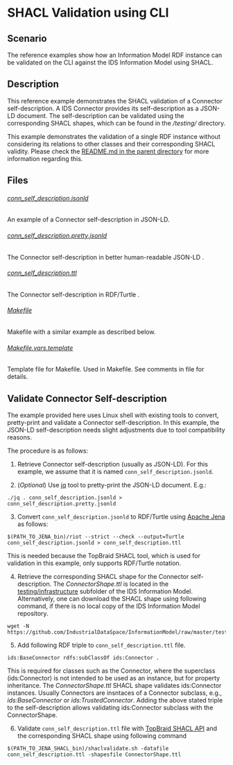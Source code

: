 # SHACL Validation using CLI

## Scenario
The reference examples show how an Information Model RDF instance can be validated on the CLI against the IDS Information Model using SHACL.

## Description
This reference example demonstrates the SHACL validation of a Connector self-description. A IDS Connector provides its self-description as a JSON-LD document. The self-description can be validated using the corresponding SHACL shapes, which can be found in the _/testing/_ directory.

This example demonstrates the validation of a single RDF instance without considering its relations to other classes and their corresponding SHACL validity. Please check the [README.md in the parent directory](../README.md) for more information regarding this.


## Files

###### [conn_self_description.jsonld](conn_self_description.jsonld)
An example of a Connector self-description in JSON-LD.

###### [conn_self_description.pretty.jsonld](conn_self_description.pretty.jsonld)
The Connector self-description in better human-readable JSON-LD .

###### [conn_self_description.ttl](conn_self_description.ttl)
The Connector self-description in RDF/Turtle .

###### [Makefile](Makefile)
Makefile with a similar example as described below.

###### [Makefile.vars.template](Makefile.vars.template)
Template file for Makefile. Used in Makefile. See comments in file for details.
## Validate Connector Self-description

The example provided here uses Linux shell with existing tools to convert, pretty-print and validate a Connector self-description.  In this example, the JSON-LD self-description needs slight adjustments due to tool compatibility reasons.

The procedure is as follows:
1.  Retrieve Connector self-description (usually as JSON-LD). For this example, we assume that it is named `conn_self_description.jsonld`.

2. (*Optional*) Use [jq](https://stedolan.github.io/jq/) tool to pretty-print the JSON-LD document. E.g.:  
```shell
./jq . conn_self_description.jsonld > conn_self_description.pretty.jsonld
```

3. Convert `conn_self_description.jsonld` to RDF/Turtle using [Apache Jena](https://jena.apache.org/documentation/io/) as follows:
```
$(PATH_TO_JENA_bin)/riot --strict --check --output=Turtle conn_self_description.jsonld > conn_self_description.ttl
```
This is needed because the TopBraid SHACL tool, which is used for validation in this example, only supports RDF/Turtle notation.

4. Retrieve the corresponding SHACL shape for the Connector self-description. The *ConnectorShape.ttl* is located in the [testing/infrastructure](/testing/infrastructure) subfolder of the IDS Information Model. Alternatively, one can download the SHACL shape using following command, if there is no local copy of the IDS Information Model repository.
```
wget -N https://github.com/IndustrialDataSpace/InformationModel/raw/master/testing/infrastructure/ConnectorShape.ttl
```

5. Add following RDF triple to `conn_self_description.ttl` file.
```
ids:BaseConnector rdfs:subClassOf ids:Connector .
```
This is required for classes such as the Connector, where the superclass (ids:Connector) is not intended to be used as an instance, but for property inheritance. The *ConnectorShape.ttl* SHACL shape validates ids:Connector instances. Usually Connectors are insntaces of a Connector subclass, e.g., *ids:BaseConnector* or *ids:TrustedConnector*. Adding the above stated triple to the self-description allows validating ids:Connector subclass with the ConnectorShape.

6. Validate `conn_self_description.ttl` file with [TopBraid SHACL API](https://github.com/TopQuadrant/shacl) and the corresponding SHACL shape using following command
```
$(PATH_TO_JENA_SHACL_bin)/shaclvalidate.sh -datafile conn_self_description.ttl -shapesfile ConnectorShape.ttl
```
